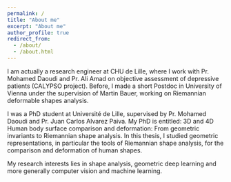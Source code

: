 ```yaml
---
permalink: /
title: "About me"
excerpt: "About me"
author_profile: true
redirect_from: 
  - /about/
  - /about.html
---
```


I am actually a research engineer at CHU de Lille, where I work with Pr. Mohamed Daoudi and Pr. Ali Amad on objective assessment of depressive patients (CALYPSO project). Before, I made a short Postdoc in University of Vienna under the supervision of Martin Bauer, working on Riemannian deformable shapes analysis. 

I was a PhD student at Université de Lille, supervised by Pr. Mohamed Daoudi and Pr. Juan Carlos Alvarez Paiva. My PhD is entitled: 3D and 4D Human body surface comparison and deformation: From geometric invariants to Riemannian shape analysis. In this thesis, I studied geometric representations, in particular the tools of Riemannian shape analysis, for the comparison and deformation of human shapes.

My research interests lies in shape analysis, geometric deep learning and more generally computer vision and machine learning.
